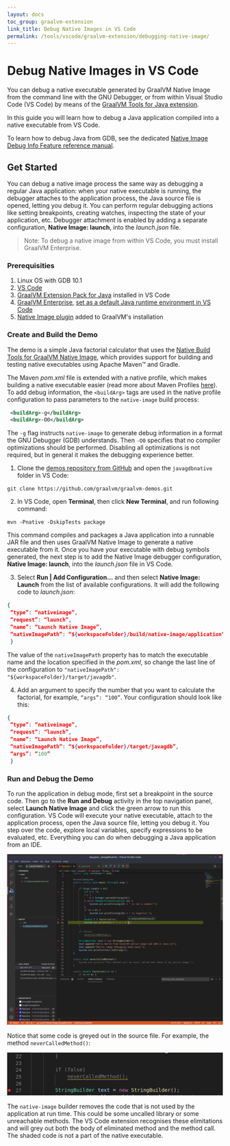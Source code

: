 ```yaml
---
layout: docs
toc_group: graalvm-extension
link_title: Debug Native Images in VS Code
permalink: /tools/vscode/graalvm-extension/debugging-native-image/
---
```

# Debug Native Images in VS Code

You can debug a native executable generated by GraalVM Native Image from the command line with the GNU Debugger, or from within Visual Studio Code (VS Code) by means of the [GraalVM Tools for Java extension](https://marketplace.visualstudio.com/items?itemName=oracle-labs-graalvm.graalvm).

In this guide you will learn how to debug a Java application compiled into a native executable from VS Code.

To learn how to debug Java from GDB, see the dedicated [Native Image Debug Info Feature reference manual](../../../reference-manual/native-image/DebugInfo.md).

## Get Started

You can debug a native image process the same way as debugging a regular Java application: when your native executable is running, the debugger attaches to the application process, the Java source file is opened, letting you debug it. You can perform regular debugging actions like setting breakpoints, creating watches, inspecting the state of your application, etc.
Debugger attachment is enabled by adding a separate configuration, **Native Image: launch**, into the _launch.json_ file.

  > Note: To debug a native image from within VS Code, you must install GraalVM Enterprise.

### Prerequisities

1. Linux OS with GDB 10.1
2. [VS Code](https://code.visualstudio.com/)
3. [GraalVM Extension Pack for Java](https://marketplace.visualstudio.com/items?itemName=oracle-labs-graalvm.graalvm-pack) installed in VS Code
4. [GraalVM Enterprise](https://www.graalvm.org/downloads), [set as a default Java runtime environment in VS Code](README.md#graalvm-installation-wizard)
5. [Native Image plugin](../../../reference-manual/native-image/README.md) added to GraalVM's installation

### Create and Build the Demo

The demo is a simple Java factorial calculator that uses the [Native Build Tools for GraalVM Native Image](https://graalvm.github.io/native-build-tools/latest/index.html), which provides support for building and testing native executables using Apache Maven™ and Gradle.

The Maven _pom.xml_ file is extended with a native profile, which makes building a native executable easier (read more about Maven Profiles [here](https://maven.apache.org/guides/introduction/introduction-to-profiles.html)).
To add debug information, the `<buildArg>` tags are used in the native profile configuration to pass parameters to the `native-image` build process:

```xml
 <buildArg>-g</buildArg>
 <buildArg>-O0</buildArg>
```

The `-g` flag instructs `native-image` to generate debug information in a format the GNU Debugger (GDB) understands.
Then `-O0` specifies that no compiler optimizations should be performed.
Disabling all optimizations is not required, but in general it makes the debugging experience better.

1. Clone the [demos repository from GitHub](https://github.com/graalvm/graalvm-demos) and open the `javagdbnative` folder in VS Code:

  ```
  git clone https://github.com/graalvm/graalvm-demos.git
  ```

2. In VS Code, open **Terminal**, then click **New Terminal**, and run following command:

  ```shell
  mvn -Pnative -DskipTests package
  ```
  This command compiles and packages a Java application into a runnable JAR file and then uses GraalVM Native Image to generate a native executable from it.
  Once you have your executable with debug symbols generated, the next step is to add the Native Image debugger configuration, **Native Image: launch**, into the _launch.json_ file in VS Code.

3. Select **Run | Add Configuration…** and then select **Native Image: Launch** from the list of available configurations. It will add the following code to _launch.json_:

  ```JSON
  {
   “type”: “nativeimage”,
   “request”: “launch”,
   “name”: “Launch Native Image”,
   “nativeImagePath”: “${workspaceFolder}/build/native-image/application”
   }
  ```
   The value of the `nativeImagePath` property has to match the executable name and the location specified in the _pom.xml_, so change the last line of the configuration to `"nativeImagePath": "${workspaceFolder}/target/javagdb"`.

4. Add an argument to specify the number that you want to calculate the factorial, for example, `“args”: “100”`. Your configuration should look like this:
  ```JSON
  {
   “type”: “nativeimage”,
   “request”: “launch”,
   “name”: “Launch Native Image”,
   “nativeImagePath”: “${workspaceFolder}/target/javagdb”,
   “args”: “100”
   }
   ```

### Run and Debug the Demo

To run the application in debug mode, first set a breakpoint in the source code.
Then go to the **Run and Debug** activity in the top navigation panel, select **Launch Native Image** and click the green arrow to run this configuration.
VS Code will execute your native executable, attach to the application process, open the Java source file, letting you debug it.
You step over the code, explore local variables, specify expressions to be evaluated, etc.
Everything you can do when debugging a Java application from an IDE.

![Native Image debugging source code](images/debugging_ni_vscode.png)

Notice that some code is greyed out in the source file. For example, the method `neverCalledMethod()`:

![Uncalled method greyed out](images/uncalled_method.png)

The `native-image` builder removes the code that is not used by the application at run time.
This could be some uncalled library or some unreachable methods.
The VS Code extension recognises these elimitations and will grey out both the body of eliminated method and the method call.
The shaded code is not a part of the native executable.
